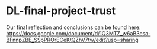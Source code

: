 # DL-final-project-trust

Our final reflection and conclusions can be found here: 
https://docs.google.com/document/d/1Q3MTZ_w6aB3esa-BFnnpZBE_SSpPROrECeKtQZhV7tw/edit?usp=sharing
